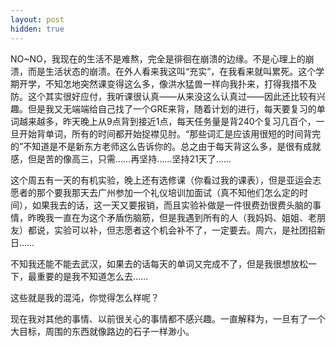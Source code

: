 ```yaml
---
layout: post
hidden: true
---
```

NO~NO，我现在的生活不是难熬，完全是徘徊在崩溃的边缘。不是心理上的崩溃，而是生活状态的崩溃。在外人看来我这叫“充实”，在我看来就叫累死。这个学期开学，不知怎地突然课变得这么多，像洪水猛兽一样向我扑来，打得我措不及防。这个其实很好应付，我听课很认真——从来没这么认真过——因此还比较有兴趣。但是我又无端端给自己找了一个GRE来背，随着计划的进行，每天要复习的单词越来越多，昨天晚上从9点背到接近1点，每天任务量是背240个复习几百个，一旦开始背单词，所有的时间都开始捉襟见肘。“那些词汇是应该用很短的时间背完的”不知道是不是新东方老师这么告诉你的。总之由于每天背这么多，是很有成就感，但是苦的像高三，只需……再坚持……坚持21天了……
  
这个周五有一天的有机实验，晚上还有选修课（你看过我的课表），但是亚运会志愿者的那个要我那天去广州参加一个礼仪培训加面试（真不知他们怎么定的时间），如果我去的话，这一天又要报销，而且实验补做是一件很费劲很费头脑的事情，昨晚我一直在为这个矛盾伤脑筋，但是我遇到所有的人（我妈妈、姐姐、老朋友）都说，实验可以补，但志愿者这个机会补不了，一定要去。周六，是社团招新日……
  
不知我还能不能去武汉，如果去的话每天的单词又完成不了，但是我很想放松一下，最重要的是我不知道怎么去……
  
这些就是我的混沌，你觉得怎么样呢？
  
现在我对其他的事情、以前很关心的事情都不感兴趣。一直解释为，一旦有了一个大目标，周围的东西就像路边的石子一样渺小。
